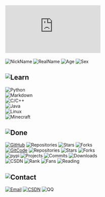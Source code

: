 ## ![Who](https://img.shields.io/badge/关于我-我是啥-red?style=for-the-badge&logo=about.me)
![NickName](https://img.shields.io/badge/NickName-小康2022-blue)
![RealName](https://img.shields.io/badge/RealName-Null%20(●'◡'●)-orange)
![Age](https://img.shields.io/badge/Age-19-green)
![Sex](https://img.shields.io/badge/Sex-♂-yellow)

## ![Learn](https://img.shields.io/badge/我的能力-我学了啥-blue?style=for-the-badge&logo=star)
![Python](https://img.shields.io/badge/Python-烂熟于心-orange?style=flat&logo=python)  
![Markdown](https://img.shields.io/badge/Markdown-炉火纯青-purple?logo=markdown)  
![C/C++](https://img.shields.io/badge/C&C++-熟练掌握-blue?logo=c)  
![Java](https://img.shields.io/badge/Java-渐入佳境-green?logo=oracle)  
![Linux](https://img.shields.io/badge/Linux-初窥门径-white?logo=linux)  
![Minecraft](https://img.shields.io/badge/Minecraft-略知一二-grey?logo=minecraft)  

## ![Done](https://img.shields.io/badge/我的实战-我干了啥-green?style=for-the-badge)
[![GitHub](https://img.shields.io/badge/GitHub-Xiaokang2022-purple?logo=github)](https://github.com/Xiaokang2022)
![Repositories](https://img.shields.io/badge/Repositories-1-blue)
![Stars](https://img.shields.io/badge/Stars-2-yellow)
![Forks](https://img.shields.io/badge/Forks-0-green)  
[![GitCode](https://img.shields.io/badge/GitCode-小康2022-red)](https://gitcode.net/weixin_62651706)
![Repositories](https://img.shields.io/badge/Repositories-12-blue)
![Stars](https://img.shields.io/badge/Stars-13-yellow)
![Forks](https://img.shields.io/badge/Forks-1-green)  
![pypi](https://img.shields.io/badge/PyPi-XiaoKang2022-blue?logo=pypi)
![Projects](https://img.shields.io/badge/Projects-1-blue)
![Commits](https://img.shields.io/badge/Commits-100+-yellow)
![Downloads](https://img.shields.io/badge/Downloads-4k-green)  
![CSDN](https://img.shields.io/badge/CSDN-小康2022-red)
![Rank](https://img.shields.io/badge/Rank-13k-blue)
![Fans](https://img.shields.io/badge/Fans-4k-yellow)
![Reading](https://img.shields.io/badge/Reading-189k-green)

## ![Contact](https://img.shields.io/badge/联系我-咋找我-white?style=for-the-badge)
[![Email](https://img.shields.io/badge/Email-2951256653@qq.com-blue?style=social)](mailto:2951256653@qq.com)
[![CSDN](https://img.shields.io/badge/CSDN-小康2022-red?style=social)](https://xiaokang2022.blog.csdn.net)
![QQ](https://img.shields.io/badge/QQ-2951256653-green?style=social)

